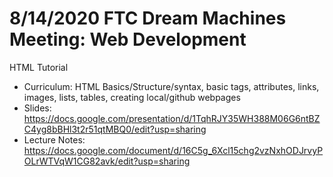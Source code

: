# 8/14/2020 FTC Dream Machines Meeting: Web Development
HTML Tutorial
- Curriculum: HTML Basics/Structure/syntax, basic tags, attributes, links, images, lists, tables, creating local/github webpages
- Slides: https://docs.google.com/presentation/d/1TqhRJY35WH388M06G6ntBZC4yg8bBHl3t2r51qtMBQ0/edit?usp=sharing
- Lecture Notes: https://docs.google.com/document/d/16C5g_6Xcl15chg2vzNxhODJrvyPOLrWTVqW1CG82avk/edit?usp=sharing 

